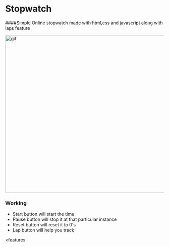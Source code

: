 # Stopwatch

####<caption>Simple Online stopwatch made with html,css and javascript along with laps feature </caption>
<p><img src="https://im2.ezgif.com/tmp/ezgif-2-4733a1748070.gif" alt="gif" width="600" height="500"></p>



<h3>Working</h3>
<ul>
  <li>Start button will start the time</li>
  <li>Pause button will stop it at that particular instance </li>
  <li>Reset button will reset it to 0's</li>
  <li>Lap button will help you track </li>
</ul>

<features
